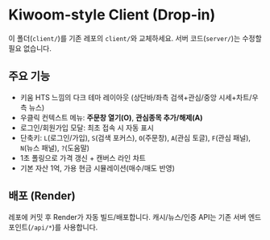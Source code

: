 # Kiwoom-style Client (Drop-in)
이 폴더(`client/`)를 기존 레포의 `client/`와 교체하세요. 서버 코드(`server/`)는 수정할 필요 없습니다.

## 주요 기능
- 키움 HTS 느낌의 다크 테마 레이아웃 (상단바/좌측 검색+관심/중앙 시세+차트/우측 뉴스)
- 우클릭 컨텍스트 메뉴: **주문창 열기(O)**, **관심종목 추가/해제(A)**
- 로그인/회원가입 모달: 최초 접속 시 자동 표시
- 단축키: `L`(로그인/가입), `S`(검색 포커스), `O`(주문창), `A`(관심 토글), `F`(관심 패널), `N`(뉴스 패널), `?`(도움말)
- 1초 폴링으로 가격 갱신 + 캔버스 라인 차트
- 기본 자산 1억, 가용 현금 시뮬레이션(매수/매도 반영)

## 배포 (Render)
레포에 커밋 후 Render가 자동 빌드/배포합니다. 캐시/뉴스/인증 API는 기존 서버 엔드포인트(`/api/*`)를 사용합니다.
